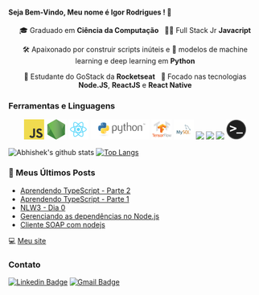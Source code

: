 
<h4>
  Seja Bem-Vindo, Meu nome é Igor Rodrigues ! 🤳️
</h4>
<p align="center">
  🎓 Graduado em <b>Ciência da Computação</b> &nbsp; 👨‍💻️ Full Stack Jr <b>Javacript</b>
</p>
<p align="center">
  🛠️ Apaixonado por construir scripts inúteis e 🤖️ modelos de machine learning e deep learning em  <b>Python</b>
</p>
<p align="center">
  🚀 Estudante do GoStack da <b>Rocketseat</b> &nbsp; 🎯 Focado nas tecnologias <b>Node.JS</b>, <b>ReactJS</b> e <b>React Native</b>
</p>
   
<h3>Ferramentas e Linguagens</h3>


<p align="center">
<img height="40" src="https://raw.githubusercontent.com/github/explore/80688e429a7d4ef2fca1e82350fe8e3517d3494d/topics/javascript/javascript.png"/>
<img height="40" src="https://raw.githubusercontent.com/github/explore/80688e429a7d4ef2fca1e82350fe8e3517d3494d/topics/nodejs/nodejs.png"/>
<img height="40" src="https://raw.githubusercontent.com/github/explore/80688e429a7d4ef2fca1e82350fe8e3517d3494d/topics/react/react.png"/>
<img height="40" src="https://raw.githubusercontent.com/willtheorangeguy/Python-Logo-Widgets/master/pythonlogogif.gif"/>
<img height="40" src="https://raw.githubusercontent.com/github/explore/80688e429a7d4ef2fca1e82350fe8e3517d3494d/topics/tensorflow/tensorflow.png"/> 
<img height="40" src="https://raw.githubusercontent.com/github/explore/80688e429a7d4ef2fca1e82350fe8e3517d3494d/topics/mysql/mysql.png"/> 
<img height="40" src="https://user-images.githubusercontent.com/24623425/36042969-f87531d4-0d8a-11e8-9dee-e87ab8c6a9e3.png"/> 
<img height="40" src="https://camo.githubusercontent.com/9b74122cee0058e9bc59b360be70c216de35c16f/68747470733a2f2f7765626173736574732e6d6f6e676f64622e636f6d2f5f636f6d5f6173736574732f636d732f6d6f6e676f64622d6c6f676f2d7267622d6a36773237316731786e2e6a7067"/> 
<img height="40" src="https://git-scm.com/images/logos/1color-lightbg@2x.png"/> 
<img height="40" src="https://raw.githubusercontent.com/github/explore/80688e429a7d4ef2fca1e82350fe8e3517d3494d/topics/terminal/terminal.png">

</p>

![Abhishek's github stats](https://github-readme-stats.vercel.app/api?username=igorsteixeira94&show_icons=true&hide_border=true)
[![Top Langs](https://github-readme-stats.vercel.app/api/top-langs/?username=igorsteixeira94&layout=compact)](https://github.com/anuraghazra/github-readme-stats)

### 📕 Meus Últimos Posts

<!-- BLOG:START -->
- [Aprendendo TypeScript - Parte 2](https://www.igorteixeira.com.br/aprendendo-typescript-parte-2/)
- [Aprendendo TypeScript - Parte 1](https://www.igorteixeira.com.br/aprendendo-typescript-parte-1/)
- [NLW3 - Dia 0](https://www.igorteixeira.com.br/nlw3-dia-0/)
- [Gerenciando as dependências no Node.js](https://www.igorteixeira.com.br/gerenciando-as-dependências-no-node-js/)
- [Cliente SOAP com nodejs](https://www.igorteixeira.com.br/cliente-soap-com-nodejs/)
<!-- BLOG:END -->

💻️ [Meu site](https://igorteixeira.com.br)


### Contato
[![Linkedin Badge](https://img.shields.io/badge/-Igor%20Rodrigues-6633cc?style=flat-square&logo=Linkedin&logoColor=white&link=https://www.linkedin.com/in/igorsteixeira94/)](https://www.linkedin.com/in/igorsteixeira94/) 
[![Gmail Badge](https://img.shields.io/badge/igorsteixeira94@gmail.com-6633cc?style=flat-square&logo=Gmail&logoColor=white&link=mailto:igorsteixeira94@gmail.com)](mailto:igorsteixeira94@gmail.com) 


